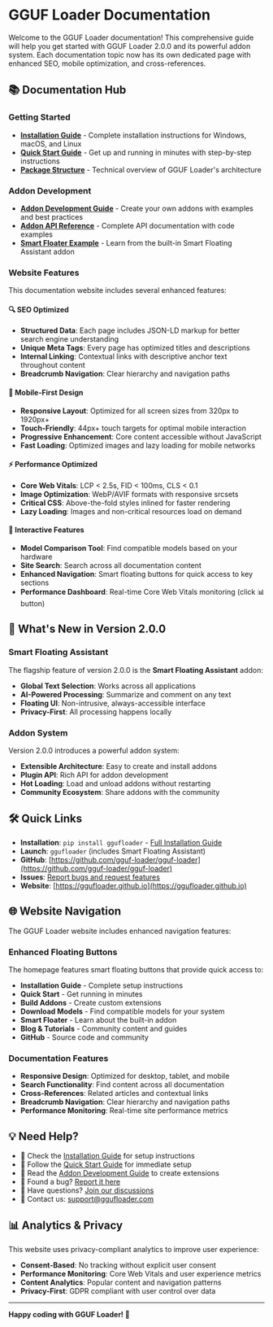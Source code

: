 # GGUF Loader Documentation

Welcome to the GGUF Loader documentation! This comprehensive guide will help you get started with GGUF Loader 2.0.0 and its powerful addon system. Each documentation topic now has its own dedicated page with enhanced SEO, mobile optimization, and cross-references.

## 📚 Documentation Hub

### Getting Started
- **[Installation Guide](installation/)** - Complete installation instructions for Windows, macOS, and Linux
- **[Quick Start Guide](quick-start/)** - Get up and running in minutes with step-by-step instructions
- **[Package Structure](package-structure/)** - Technical overview of GGUF Loader's architecture

### Addon Development
- **[Addon Development Guide](addon-development/)** - Create your own addons with examples and best practices
- **[Addon API Reference](addon-api/)** - Complete API documentation with code examples
- **[Smart Floater Example](smart-floater-example/)** - Learn from the built-in Smart Floating Assistant addon

### Website Features
This documentation website includes several enhanced features:

#### 🔍 SEO Optimized
- **Structured Data**: Each page includes JSON-LD markup for better search engine understanding
- **Unique Meta Tags**: Every page has optimized titles and descriptions
- **Internal Linking**: Contextual links with descriptive anchor text throughout content
- **Breadcrumb Navigation**: Clear hierarchy and navigation paths

#### 📱 Mobile-First Design
- **Responsive Layout**: Optimized for all screen sizes from 320px to 1920px+
- **Touch-Friendly**: 44px+ touch targets for optimal mobile interaction
- **Progressive Enhancement**: Core content accessible without JavaScript
- **Fast Loading**: Optimized images and lazy loading for mobile networks

#### ⚡ Performance Optimized
- **Core Web Vitals**: LCP < 2.5s, FID < 100ms, CLS < 0.1
- **Image Optimization**: WebP/AVIF formats with responsive srcsets
- **Critical CSS**: Above-the-fold styles inlined for faster rendering
- **Lazy Loading**: Images and non-critical resources load on demand

#### 🎯 Interactive Features
- **Model Comparison Tool**: Find compatible models based on your hardware
- **Site Search**: Search across all documentation content
- **Enhanced Navigation**: Smart floating buttons for quick access to key sections
- **Performance Dashboard**: Real-time Core Web Vitals monitoring (click 📊 button)

## 🚀 What's New in Version 2.0.0

### Smart Floating Assistant
The flagship feature of version 2.0.0 is the **Smart Floating Assistant** addon:

- **Global Text Selection**: Works across all applications
- **AI-Powered Processing**: Summarize and comment on any text
- **Floating UI**: Non-intrusive, always-accessible interface
- **Privacy-First**: All processing happens locally

### Addon System
Version 2.0.0 introduces a powerful addon system:

- **Extensible Architecture**: Easy to create and install addons
- **Plugin API**: Rich API for addon development
- **Hot Loading**: Load and unload addons without restarting
- **Community Ecosystem**: Share addons with the community

## 🛠️ Quick Links

- **Installation**: `pip install ggufloader` - [Full Installation Guide](installation/)
- **Launch**: `ggufloader` (includes Smart Floating Assistant)
- **GitHub**: [https://github.com/gguf-loader/gguf-loader](https://github.com/gguf-loader/gguf-loader)
- **Issues**: [Report bugs and request features](https://github.com/gguf-loader/gguf-loader/issues)
- **Website**: [https://ggufloader.github.io](https://ggufloader.github.io)

## 🌐 Website Navigation

The GGUF Loader website includes enhanced navigation features:

### Enhanced Floating Buttons
The homepage features smart floating buttons that provide quick access to:
- **Installation Guide** - Complete setup instructions
- **Quick Start** - Get running in minutes  
- **Build Addons** - Create custom extensions
- **Download Models** - Find compatible models for your system
- **Smart Floater** - Learn about the built-in addon
- **Blog & Tutorials** - Community content and guides
- **GitHub** - Source code and community

### Documentation Features
- **Responsive Design**: Optimized for desktop, tablet, and mobile
- **Search Functionality**: Find content across all documentation
- **Cross-References**: Related articles and contextual links
- **Breadcrumb Navigation**: Clear hierarchy and navigation paths
- **Performance Monitoring**: Real-time site performance metrics

## 💡 Need Help?

- 📖 Check the [Installation Guide](installation/) for setup instructions
- 🚀 Follow the [Quick Start Guide](quick-start/) for immediate setup
- 🔧 Read the [Addon Development Guide](addon-development/) to create extensions
- 🐛 Found a bug? [Report it here](https://github.com/gguf-loader/gguf-loader/issues)
- 💬 Have questions? [Join our discussions](https://github.com/gguf-loader/gguf-loader/discussions)
- 📧 Contact us: support@ggufloader.com

## 📊 Analytics & Privacy

This website uses privacy-compliant analytics to improve user experience:
- **Consent-Based**: No tracking without explicit user consent
- **Performance Monitoring**: Core Web Vitals and user experience metrics
- **Content Analytics**: Popular content and navigation patterns
- **Privacy-First**: GDPR compliant with user control over data

---

**Happy coding with GGUF Loader! 🎉**